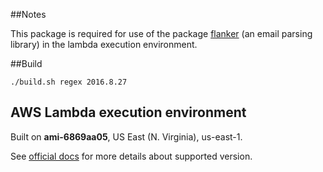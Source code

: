 ##Notes

This package is required for use of the package [flanker](https://github.com/mailgun/flanker) (an email parsing library) in the lambda execution environment.

##Build

`./build.sh regex 2016.8.27`


## AWS Lambda execution environment
Built on **ami-6869aa05**, US East (N. Virginia), us-east-1.

See [official docs](http://docs.aws.amazon.com/lambda/latest/dg/current-supported-versions.html) for more details about supported version.
